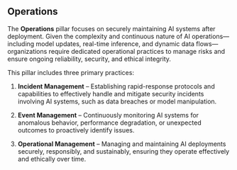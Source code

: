 ## Operations

The **Operations** pillar focuses on securely maintaining AI systems after deployment. Given the complexity and continuous nature of AI operations—including model updates, real-time inference, and dynamic data flows—organizations require dedicated operational practices to manage risks and ensure ongoing reliability, security, and ethical integrity.

This pillar includes three primary practices:

1. **Incident Management** – Establishing rapid-response protocols and capabilities to effectively handle and mitigate security incidents involving AI systems, such as data breaches or model manipulation.

2. **Event Management** – Continuously monitoring AI systems for anomalous behavior, performance degradation, or unexpected outcomes to proactively identify issues.

3. **Operational Management** – Managing and maintaining AI deployments securely, responsibly, and sustainably, ensuring they operate effectively and ethically over time.
